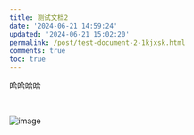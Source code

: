 ```yaml
---
title: 测试文档2
date: '2024-06-21 14:59:24'
updated: '2024-06-21 15:02:20'
permalink: /post/test-document-2-1kjxsk.html
comments: true
toc: true
---
```




哈哈哈哈

‍

​![image](http://127.0.0.1:49866/assets/image-20240621150059-up5f0tt.png)​

